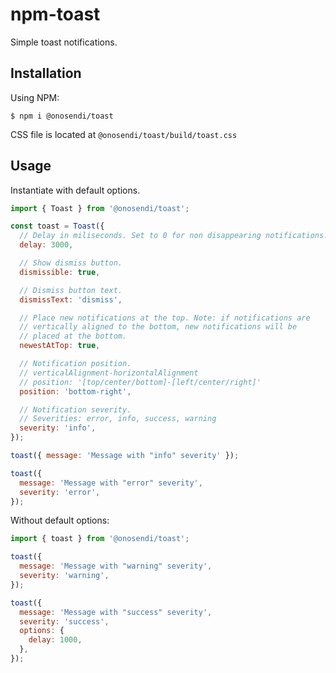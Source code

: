 # npm-toast

Simple toast notifications.

## Installation

Using NPM:

    $ npm i @onosendi/toast

CSS file is located at `@onosendi/toast/build/toast.css`

## Usage

Instantiate with default options.

```javascript
import { Toast } from '@onosendi/toast';

const toast = Toast({
  // Delay in miliseconds. Set to 0 for non disappearing notifications.
  delay: 3000,

  // Show dismiss button.
  dismissible: true,

  // Dismiss button text.
  dismissText: 'dismiss',

  // Place new notifications at the top. Note: if notifications are
  // vertically aligned to the bottom, new notifications will be
  // placed at the bottom.
  newestAtTop: true,

  // Notification position.
  // verticalAlignment-horizontalAlignment
  // position: '[top/center/bottom]-[left/center/right]'
  position: 'bottom-right',

  // Notification severity.
  // Severities: error, info, success, warning
  severity: 'info',
});

toast({ message: 'Message with "info" severity' });

toast({
  message: 'Message with "error" severity',
  severity: 'error',
});
```

Without default options:

```javascript
import { toast } from '@onosendi/toast';

toast({
  message: 'Message with "warning" severity',
  severity: 'warning',
});

toast({
  message: 'Message with "success" severity',
  severity: 'success',
  options: {
    delay: 1000,
  },
});
```
